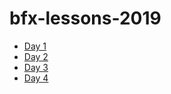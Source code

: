 # bfx-lessons-2019

* [Day 1](lessons/day1.md)
* [Day 2](lessons/day2.md)
* [Day 3](lessons/day3.md)
* [Day 4](lessons/day4.md)

